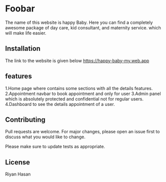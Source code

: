 # Foobar

The name of this website is happy Baby. Here you can find a completely awesome package of day care, kid consultant, and maternity service. which will make life easier.

## Installation

The link to the website is given below
https://happy-baby-my.web.app


## features

1.Home page where contains some sections with all the details features.
2.Appointment navbar to book appointment and only for user
3.Admin panel which is absolutely protected and confidential not for regular users.
4.Dashboard to see the details appointment of a user.

## Contributing
Pull requests are welcome. For major changes, please open an issue first to discuss what you would like to change.

Please make sure to update tests as appropriate.

## License
Riyan Hasan
